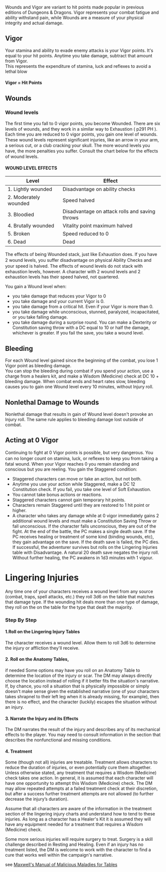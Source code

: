 Wounds and Vigor are variant to hit points made popular in previous editions of Dungeons & Dragons. Vigor represents your combat fatigue and ability withstand pain, while Wounds are a measure of your physical integrity and actual damage.

## Vigor

Your stamina and ability to evade enemy attacks is your Vigor points. It's equal to your hit points. Anytime you take damage, subtract that amount from Vigor.  
This represents the expenditure of stamina, luck and reflexes to avoid a lethal blow
#### Vigor = Hit Points

## Wounds

### Wound levels

The ﬁrst time you fall to 0 vigor points, you become Wounded. There are six levels of wounds, and they work in a similar way to Exhaustion ( p291 PH ). Each time you are reduced to 0 vigor points, you gain one level of wounds. These wound levels represent signiﬁcant injuries, like an arrow in your arm, a serious cut, or a club cracking your skull. The more wound levels you have, the more penalties you suﬀer. Consult the chart below for the eﬀects of wound levels.

#### WOUND LEVEL EFFECTS

|Level|Effect|
|---|---|
|1. Lightly wounded|Disadvantage on ability checks|
|2. Moderately wounded|Speed halved|
|3. Bloodied|Disadvantage on attack rolls and saving throws|
|4. Brutally wounded|Vitality point maximum halved|
|5. Broken|Speed reduced to 0|
|6. Dead|Dead|

The eﬀects of being Wounded stack, just like Exhaustion does. If you have 2 wound levels, you suﬀer disadvantage on physical Ability Checks and your speed is halved. The eﬀects of wound levels do not stack with exhaustion levels, however. A character with 2 wound levels and 2 exhaustion levels has their speed halved, not quartered.

  
You gain a Wound level when:
- you take damage that reduces your Vigor to 0
- you take damage and your current Vigor is 0.
- you take damage from a critical hit. Even if your Vigor is more than 0.
- you take damage while unconscious, stunned, paralyzed, incapacitated, or you take falling damage.
- you take damage during a surprise round. You can make a Dexterity or Constitution saving throw with a DC equal to 10 or half the damage, whichever is greater. If you fail the save, you take a wound level.

## Bleeding

For each Wound level gained since the beginning of the combat, you lose 1 Vigor point as bleeding damage.  
You can stop the bleeding during combat if you spend your action, use a charge from a healers kit, and make a Wisdom (Medicine) check at DC 10 + bleeding damage. When combat ends and heart rates slow, bleeding causes you to gain one Wound level every 10 minutes, without Injury roll.

## Nonlethal Damage to Wounds

Nonlethal damage that results in gain of Wound level doesn't provoke an Injury roll. The same rule applies to bleeding damage lost outside of combat.

## Acting at 0 Vigor

Continuing to ﬁght at 0 Vigor points is possible, but very dangerous. You can no longer count on stamina, luck, or reﬂexes to keep you from taking a fatal wound. When your Vigor reaches 0 you remain standing and conscious but you are reeling. You gain the Staggered condition:

- Staggered characters can move or take an action, but not both.
- Anytime you use your action while Staggered, make a DC 12 Constitution check. If you fail, you take one level of Soft Exhaustion.
- You cannot take bonus actions or reactions.
- Staggered characters cannot gain temporary hit points.
- Characters remain Staggered until they are restored to 1 hit point or higher.
- A character who takes any damage while at 0 vigor immediately gains 2 additional wound levels and must make a Constitution Saving Throw or fall unconscious. If the character falls unconscious, they are out of the fight. At the end of the battle, the PC makes a single death save. If the PC receives healing or treatment of some kind (binding wounds, etc), they gain advantage on the save. If the death save is failed, the PC dies. If successful, the adventurer survives but rolls on the Lingering Injuries table with Disadvantage. A natural 20 death save negates the injury roll. Without further healing, the PC awakens in 1d3 minutes with 1 vigour.

# Lingering Injuries
Any time one of your characters receives a wound level from any source (combat, traps, spell attacks, etc.) they roll 3d6 on the table that matches that damage type. If the wounding hit deals more than one type of damage, they roll on the on the table for the type that dealt the majority.

### Step By Step
#### 1.Roll on the Lingering Injury Tables
The character receives a wound level. Allow them to roll 3d6 to determine the injury or affliction they'll receive.

#### 2. Roll on the Anatomy Tables,
if needed Some options may have you roll on an Anatomy Table to determine the location of the injury or scar. The DM may always directly choose the location instead of rolling if it better fits the situation's narrative. If, by chance, you roll a situation that is physically impossible or simply doesn't make sense given the established narrative (one of your characters takes shrapnel to their left leg when it is already missing, for example), then there is no effect, and the character (luckily) escapes the situation without an injury.

#### 3. Narrate the Injury and its Effects
The DM narrates the result of the injury and describes any of its mechanical effects to the player. You may need to consult information in the section that describes the nonfunctional and missing conditions.

#### 4. Treatment
Some (though not all) injuries are treatable. Treatment allows characters to reduce the duration of injuries, or even potentially cure them altogether. Unless otherwise stated, any treatment that requires a Wisdom (Medicine) check takes one action. In general, it is assumed that each character will have one opportunity to attempt this Wisdom (Medicine) check. The DM may allow repeated attempts at a failed treatment check at their discretion, but after a success further treatment attempts are not allowed (to further decrease the injury’s duration).

Assume that all characters are aware of the information in the treatment section of the lingering injury charts and understand how to tend to these injuries. As long as a character has a Healer's Kit it is assumed they will have any equipment needed for a treatment that requires a Wisdom (Medicine) check.

Some more serious injuries will require surgery to treat. Surgery is a skill challenge described in Resting and Healing. Even if an injury has no treatment listed, the DM is welcome to work with the character to find a cure that works well within the campaign's narrative.

see [Maxwell's Manual of Malicious Maladies for Tables](https://drive.google.com/file/d/1z_oTJvusofehZoFKp8iDhRdZlMjWVxa_/view?usp=sharing)